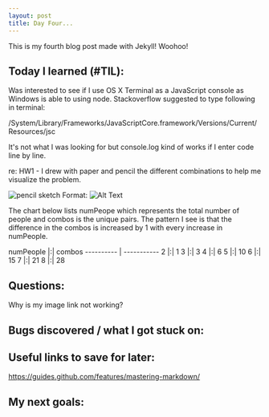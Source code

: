 ```yaml
---
layout: post
title: Day Four... 
---
```


This is my fourth blog post made with Jekyll! Woohoo! 

## Today I learned (#TIL):


Was interested to see if I use OS X Terminal as a JavaScript console as Windows is able to using node.   Stackoverflow suggested to type following in terminal:

/System/Library/Frameworks/JavaScriptCore.framework/Versions/Current/Resources/jsc

It's not what I was looking for but console.log kind of works if I enter code line by line. 

re: HW1 - I drew with paper and pencil the different combinations to help me visualize the problem.  


![pencil sketch](/images/sketch.jpg)
Format: ![Alt Text](url)


The chart below lists numPeope which represents the total number of people and combos is the unique pairs.  The pattern I see is that the difference in the combos is increased by 1 with every increase in numPeople. 

numPeople |:|  combos
---------- | -----------
2         |:|    1
3         |:|    3
4         |:|    6
5         |:|    10
6         |:|    15
7         |:|    21
8         |:|    28





## Questions:

Why is my image link not working?


## Bugs discovered / what I got stuck on:



## Useful links to save for later:

https://guides.github.com/features/mastering-markdown/


## My next goals:









